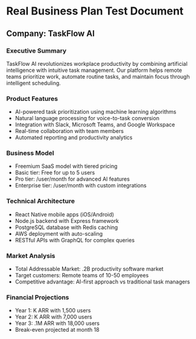 # Real Business Plan Test Document
## Company: TaskFlow AI
### Executive Summary
TaskFlow AI revolutionizes workplace productivity by combining artificial intelligence with intuitive task management. Our platform helps remote teams prioritize work, automate routine tasks, and maintain focus through intelligent scheduling.

### Product Features
- AI-powered task prioritization using machine learning algorithms
- Natural language processing for voice-to-task conversion  
- Integration with Slack, Microsoft Teams, and Google Workspace
- Real-time collaboration with team members
- Automated reporting and productivity analytics

### Business Model
- Freemium SaaS model with tiered pricing
- Basic tier: Free for up to 5 users
- Pro tier: /user/month for advanced AI features
- Enterprise tier: /user/month with custom integrations

### Technical Architecture
- React Native mobile apps (iOS/Android)
- Node.js backend with Express framework
- PostgreSQL database with Redis caching
- AWS deployment with auto-scaling
- RESTful APIs with GraphQL for complex queries

### Market Analysis
- Total Addressable Market: .2B productivity software market
- Target customers: Remote teams of 10-50 employees
- Competitive advantage: AI-first approach vs traditional task managers

### Financial Projections
- Year 1: K ARR with 1,500 users
- Year 2: K ARR with 7,000 users  
- Year 3: .1M ARR with 18,000 users
- Break-even projected at month 18
